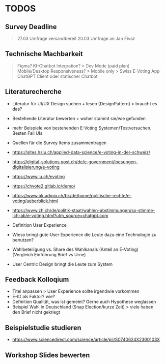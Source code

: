 # TODOS

## Survey Deadline
> 27.03 Umfrage versandbereit
> 20.03 Umfrage an Jan Fivaz

## Technische Machbarkeit
> Figma? KI-Chatbot Integration? > Dev Mode (paid plan)
> Mobile/Desktop Responsiveness? > Mobile only > Swiss E-Voting App
> ChatGPT Client oder statischer Chatbot

## Literaturecherche
- Literatur für UI/UX Design suchen + lesen (DesignPattern) > braucht es das?
- Bestehende Literatur bewerten + woher stammt sie/wie gefunden
- mehr Beispiele von bestehenden E-Voting Systemen/Testversuchen. Besten Fall UIs
- Quellen für die Survey Items zusammentragen
- https://sites.hslu.ch/applied-data-science/e-voting-in-der-schweiz/
- https://digital-solutions.post.ch/de/e-government/loesungen-digitalisierung/e-voting
- https://www.lu.ch/evoting
- https://chvote2.gitlab.io/demo/
- https://www.bk.admin.ch/bk/de/home/politische-rechte/e-voting/ueberblick.html
- https://www.zh.ch/de/politik-staat/wahlen-abstimmungen/so-stimme-ich-ab/e-voting.html?utm_source=chatgpt.com

- Definition User Experience
- Wieso bringt gute User Experience die Leute dazu eine Technologie zu benutzen?
- Wahlbeteiligung vs. Share des Wahlkanals (Anteil an E-Voting) (Vergleich Einführung Brief vs Urne)
- User Centric Design bringt die Leute zum System

## Feedback Kolloqium
- Titel anpassen > User Experience sollte irgendwie vorkommen
- E-ID als Faktor? wie?
- Definition Qualität, was ist gemeint? Gerne auch Hypothese weglassen
- Beispiel Wahl in Deutschland (Snap Election/kurze Zeit) > viele haben den Brief nicht gekriegt


## Beispielstudie studieren
- https://www.sciencedirect.com/science/article/pii/S0740624X2300103X

## Workshop Slides bewerten
